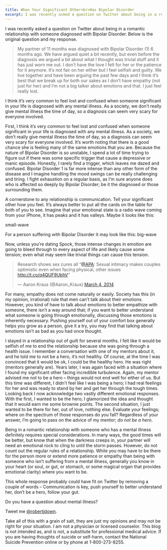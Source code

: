 ```yaml
---
title: When Your Significant Other<br>Has Bipolar Disorder
excerpt: I was recently asked a question on Twitter about being in a romantic relationship with someone diagnosed with Bipolar Disorder
---
```


I was recently asked a question on Twitter about being in a romantic relationship with someone diagnosed with Bipolar Disorder. Below is the original question and my response.

> My partner of 11 months was diagnosed with Bipolar Disorder (1) 6 months ago. We have argued quiet a bit recently, but even before the diagnosis we argued a bit about what I thought was trivial stuff and it has just worn me out. I don’t have the love I felt for her or the patience for it anymore. It’s not fair on her either but I feel selfish and guilty. We live together and have been arguing the past few days and I think it’s best that we break up for both our sakes as I don’t have empathy (not just for her) and I’m not a big talker about emotions and that. I just feel really lost.

I think it’s very common to feel lost and confused when someone significant in your life is diagnosed with any mental illness. As a society, we don’t really give mental illness the time of day, so a diagnosis can seem very scary for everyone involved.

First, I think it’s very common to feel lost and confused when someone significant in your life is diagnosed with any mental illness. As a society, we don’t really give mental illness the time of day, so a diagnosis can seem very scary for everyone involved. It’s worth noting that there is a good chance she is feeling many of the same emotions that you are. Because the nature of Bipolar Disorder is so unstable, I spend a lot of time trying to figure out if there was some specific trigger that cause a depressive or manic episode. Honestly, I rarely find a trigger, which leaves me dazed and confused. Bipolar Disorder 1 is far more intense than any other form of the disease and I imagine handling the mood swings can be really challenging and tiring. I fight exhaustion on a regular basis, as I’m sure anyone does who is affected so deeply by Bipolar Disorder; be it the diagnosed or those surrounding them.

A cornerstone to any relationship is communication. Tell your significant other how you feel. It’s always better to put all the cards on the table for both of you to see. Imagine that your emotional state is a radio wave coming from your iPhone, it has peaks and it has valleys. Maybe it looks like this:

small-wave

For a person suffering with Bipolar Disorder it may look like this: big-wave

Now, unless you’re dating Spock, those intense changes in emotion are going to bleed through to every aspect of life and likely cause some tension; even what may seem like trivial things can cause this tension.

<blockquote class="twitter-tweet" lang="en"><p>Research shows sex cures all “<a href="https://twitter.com/APA">@APA</a>: Sexual intimacy makes couples optimistic even when facing physical, other issues <a href="http://t.co/q4QUF9UbhV">http://t.co/q4QUF9UbhV</a>”</p>&mdash; Aaron Kraus (@Aaron_Kraus) <a href="https://twitter.com/Aaron_Kraus/status/440981483977592832">March 4, 2014</a></blockquote>
<script async src="//platform.twitter.com/widgets.js" charset="utf-8"></script>

For many, empathy does not come naturally or easily. Society has this (in my opinion, irrational) rule that men can’t talk about their emotions. However, you kind of have to talk about emotions to better empathize with someone, there isn’t a way around that; if you want to better understand what someone is going through emotionally, discussing those emotions is inherently necessary. Pushing yourself out of your comfort box generally helps you grow as a person, give it a try, you may find that talking about emotions isn’t as bad as you had once thought.

I stayed in a relationship out of guilt for several months. I felt like it would be selfish of me to end the relationship because she was going through a health issue. I remember a conversation with one of my mentors about it, and he told me to not be a hero, it’s not healthy. Of course, at the time I was convinced that it would be ok, I could be the healthy hero. He was right (mentors generally are). Years later, I was again faced with a situation where I found my significant other facing incredible turbulence. Again, my mentor advised me not to be a hero – things would not end well for either of us. But this time was different, I didn’t feel like I was being a hero; I had real feelings for her and was ready to stand by her and get her through the tough times. Looking back I now acknowledge two vastly different emotional responses. With the first, I wanted to be the hero; I glamorized the idea and thought that it would earn me some brownie points. The second situation, I just wanted to be there for her, out of love, nothing else. Evaluate your feelings; where on the spectrum of those responses do you fall? Regardless of your answer, I’m going to pass on the advice of my mentor; *do not be a hero*.

Being in a romantic relationship with someone who has a mental illness definitely requires special considerations. In many ways, the good times will be better, but know that when the darkness creeps in, your partner will need an emotional rock to cling to until the storm passes. However, do not count out the regular rules of a relationship. While you may have to be there for the person more or extend more patience or empathy than being with someone who isn’t suffering from a mental illness, generally you know in your heart (or soul, or gut, or stomach, or some magical organ that provides emotional clarity) where you want to be.

This whole response probably could have fit on Twitter by removing a couple of words – Communication is key, push yourself to better understand her, don’t be a hero, follow your gut.

Do you have a question about mental illness?

Tweet me [@robertjdown](https://twitter.com/robertjdown).

Take all of this with a grain of salt, they are just my opinions and may not be right for your situation. I am not a physician or licensed counselor. This blog is not intended as, and is not, a substitute for professional medical advice. If you are having thoughts of suicide or self-harm, contact the National Suicide Prevention online or by phone at 1-800-273-8255.
